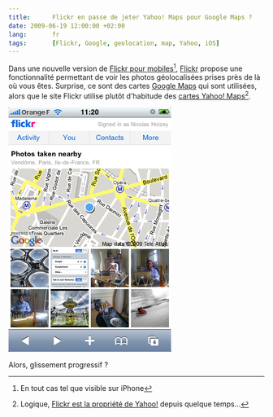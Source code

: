```yaml
---
title:      Flickr en passe de jeter Yahoo! Maps pour Google Maps ?
date: 2009-06-19 12:00:00 +02:00
lang:       fr
tags:       [Flickr, Google, geolocation, map, Yahoo, iOS]
---
```


Dans une nouvelle version de [Flickr pour mobiles](http://m.flickr.com/)[^1], [Flickr](https://www.flickr.com/) propose une fonctionnalité permettant de voir les photos géolocalisées prises près de là où vous êtes. Surprise, ce sont des cartes [Google Maps](http://maps.google.com/) qui sont utilisées, alors que le site Flickr utilise plutôt d'habitude des [cartes Yahoo! Maps](https://www.flickr.com/map/)[^2].

[^1]: En tout cas tel que visible sur iPhone

[^2]: Logique, [Flickr est la propriété de Yahoo!](/2005/03/flickr-dans-l-escarcelle-de-yahoo.html) depuis quelque temps…

![](flickr-mobile-google-maps.png "Google Maps dans Flickr Mobile")

Alors, glissement progressif ?
